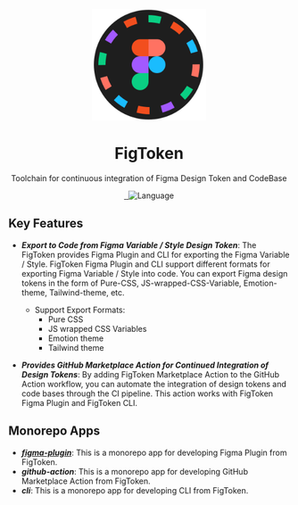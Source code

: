 <p align="center">
  <img src="./libs/assets/figma-logo-orig.svg" height="200px" alt="FigToken Logo"/>
</p>
<h1 align="center">FigToken</h1>
<p align="center">
   Toolchain for continuous integration of Figma Design Token and CodeBase
</p>
<p align="center">
  <a aria-label="last commit" href="https://github.com/skymins04/FigToken/commits/main">
    <img alt="" src="https://img.shields.io/github/last-commit/skymins04/FigToken.svg" />
  </a>
  <a aria-label="license" href="https://github.com/skymins04/FigToken/blob/main/LICENSE">
    <img src="https://img.shields.io/github/license/skymins04/FigToken.svg" alt="">
  </a>
  <img alt="Language" src="https://img.shields.io/badge/Language-Typescript-blue?logo=typescript"/>
</p>

## Key Features

- **_Export to Code from Figma Variable / Style Design Token_**: The FigToken provides Figma Plugin and CLI for exporting the Figma Variable / Style. FigToken Figma Plugin and CLI support different formats for exporting Figma Variable / Style into code. You can export Figma design tokens in the form of Pure-CSS, JS-wrapped-CSS-Variable, Emotion-theme, Tailwind-theme, etc.

  - Support Export Formats:
    - Pure CSS
    - JS wrapped CSS Variables
    - Emotion theme
    - Tailwind theme

- **_Provides GitHub Marketplace Action for Continued Integration of Design Tokens_**: By adding FigToken Marketplace Action to the GitHub Action workflow, you can automate the integration of design tokens and code bases through the CI pipeline. This action works with FigToken Figma Plugin and FigToken CLI.

## Monorepo Apps

- [**_figma-plugin_**](./apps/figma-plugin): This is a monorepo app for developing Figma Plugin from FigToken.
- **_github-action_**: This is a monorepo app for developing GitHub Marketplace Action from FigToken.
- **_cli_**: This is a monorepo app for developing CLI from FigToken.
